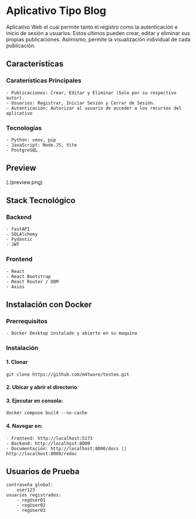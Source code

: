 # Aplicativo Tipo Blog

Aplicativo Web el cual permite tanto el registro como la autenticación e inicio de sesión a usuarios. Estos ultimos pueden crear, editar y eliminar sus propias publicaciones. Asimismo, permite la visualización individual de cada publicación.

## Características

### Caraterísticas Principales

    - Publicaciones: Crear, Editar y Eliminar (Solo por su respectivo autor).
    - Usuarios: Registrar, Iniciar Sesión y Cerrar de Sesión.
    - Autenticación: Autorizar al usuario de acceder a los recursos del aplicativo

### Tecnologías

    - Python: venv, pip
    - JavaScript: Node.JS, Vite
    - PostgreSQL

## Preview

(./preview.png)

## Stack Tecnológico

### Backend

    - FastAPI
    - SQLAlchemy
    - Pydantic
    - JWT

### Frontend

    - React
    - React Bootstrap
    - React Router / DOM
    - Axios

## Instalación con Docker
### Prerrequisitos
    - Docker Desktop instalado y abierto en su maquina

### Instalación

#### 1. Clonar
    git clone https://github.com/m4tware/testeo.git

#### 2. Ubicar y abrir el directorio

#### 3. Ejecutar en consola:
    docker compose build --no-cache
    
#### 4. Navegar en:
    - Frontend: http://localhost:5173
    - Backend: http://localhost:8000
    - Documentación: http://localhost:8000/docs ||  http://localhost:8000/redoc

## Usuarios de Prueba
    contraseña global: 
        user123
    usuarios registrados:
        - regUser01
        - regUser02
        - regUser03